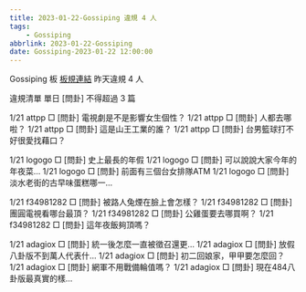 ```yaml
---
title: 2023-01-22-Gossiping 違規 4 人
tags:
    - Gossiping
abbrlink: 2023-01-22-Gossiping
date: Gossiping-2023-01-22 12:00:00
---
```

Gossiping 板 [板規連結](https://www.ptt.cc/bbs/Gossiping/M.1637425085.A.07D.html)
昨天違規 4 人
<!-- more -->

違規清單
單日 [問卦] 不得超過 3 篇

1/21 attpp □ [問卦] 電視劇是不是影響女生個性？
1/21 attpp □ [問卦] 人都去哪啦？
1/21 attpp □ [問卦] 這是山王工業的誰？
1/21 attpp □ [問卦] 台男籃球打不好很愛找藉口？

1/21 logogo □ [問卦] 史上最長的年假
1/21 logogo □ [問卦] 可以說說大家今年的年夜菜…
1/21 logogo □ [問卦] 前面有三個台女排隊ATM
1/21 logogo □ [問卦] 淡水老街的古早味蛋糕哪一…

1/21 f34981282 □ [問卦] 被路人兔煙在臉上會怎樣？
1/21 f34981282 □ [問卦] 團圓電視看哪台最頂？
1/21 f34981282 □ [問卦] 公雞蛋要去哪買啊？
1/21 f34981282 □ [問卦] 這年夜飯夠頂嗎？

1/21 adagiox □ [問卦] 統一後怎麼一直被徵召還更…
1/21 adagiox □ [問卦] 放假八卦版不到萬人代表什…
1/21 adagiox □ [問卦] 初二回娘家，甲甲要怎麼回？
1/21 adagiox □ [問卦] 網軍不用戰備輪值嗎？
1/21 adagiox □ [問卦] 現在484八卦版最真實的樣…